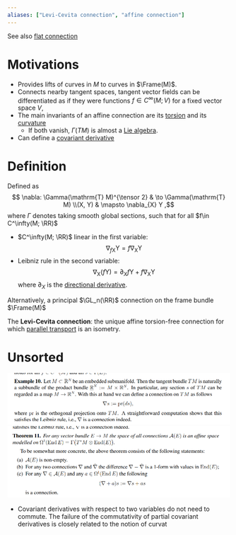 ```yaml
---
aliases: ["Levi-Cevita connection", "affine connection"]
---
```


See also [flat connection](flat%20connection)

# Motivations

- Provides lifts of curves in $M$ to curves in $\Frame(M)$.
- Connects nearby tangent spaces, tangent vector fields can be differentiated as if they were functions $f \in C^\infty(M; V)$ for a fixed vector space $V$,
- The main invariants of an affine connection are its [torsion](torsion%20of%20a%20connection.md) and its [curvature](curvature%20of%20a%20connection)
	- If both vanish, $\Gamma(TM)$ is almost a [Lie algebra](Lie%20algebra).
- Can define a [covariant derivative](covariant%20derivative)

# Definition

Defined as
$$
\nabla: \Gamma(\mathrm{T} M)^{\tensor 2} & \to \Gamma(\mathrm{T} M) \\(X, Y) & \mapsto \nabla_{X} Y 
,$$
where $\Gamma$ denotes taking smooth global sections, such that for all $f\in C^\infty(M; \RR)$

- $C^\infty(M; \RR)$ linear in the first variable: 
$$
\nabla_{f \mathrm{X}} \mathrm{Y}=f \nabla_{\mathrm{X}} \mathrm{Y}
$$
-  Leibniz rule in the second variable:
$$
\nabla_{\mathrm{X}}(f \mathrm{Y})=\partial_{X} f \mathrm{Y}+f \nabla_{\mathrm{X}} \mathrm{Y}
$$ 
where $\partial_X$ is the [directional derivative](directional%20derivative).


Alternatively, a principal $\GL_n(\RR)$ connection on the frame bundle $\Frame(M)$

The **Levi-Cevita connection**: the unique affine torsion-free connection for which [parallel transport](parallel%20transport) is an isometry.


# Unsorted

![](attachments/Pasted%20image%2020210613122858.png)
![](attachments/Pasted%20image%2020210613122923.png)

- Covariant derivatives with respect to two variables do not need to commute.
	The failure of the commutativity of partial covariant derivatives is closely related to the notion of curvat